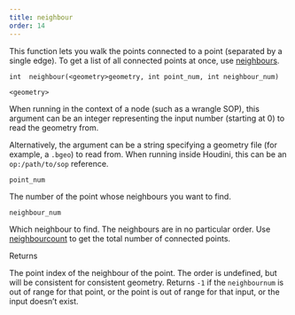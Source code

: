 ```yaml
---
title: neighbour
order: 14
---
```

This function lets you walk the points connected to a point (separated by a single edge). To get a list of all connected points at once, use [neighbours](./neighbours "Returns an array of the point numbers of the neighbours of a point.").

`int  neighbour(<geometry>geometry, int point_num, int neighbour_num)`

`<geometry>`

When running in the context of a node (such as a wrangle SOP), this argument can be an integer representing the input number (starting at 0) to read the geometry from.

Alternatively, the argument can be a string specifying a geometry file (for example, a `.bgeo`) to read from. When running inside Houdini, this can be an `op:/path/to/sop` reference.

`point_num`

The number of the point whose neighbours you want to find.

`neighbour_num`

Which neighbour to find. The neighbours are in no particular order. Use [neighbourcount](./neighbourcount "Returns the number of points that are connected to the specified point.") to get the total number of connected points.

Returns

The point index of the neighbour of the point. The order is undefined, but will be consistent for consistent geometry. Returns `-1` if the `neighbournum` is out of range for that point, or the point is out of range for that input, or the input doesn’t exist.
